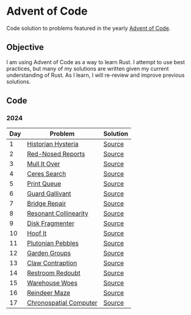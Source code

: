 # Advent of Code

Code solution to problems featured in the yearly [Advent of Code](https://adventofcode.com/).

## Objective
I am using Advent of Code as a way to learn Rust. I attempt to use best practices, but many of my solutions are written given my current understanding of Rust. As I learn, I will re-review and improve previous solutions.

## Code
### 2024
| Day | Problem | Solution |
| --- | ------- | -------- |
| 1   | [Historian Hysteria](https://adventofcode.com/2024/day/1) | [Source](src/year2024/day01.rs) |
| 2   | [Red-Nosed Reports](https://adventofcode.com/2024/day/2) | [Source](src/year2024/day02.rs) |
| 3   | [Mull It Over](https://adventofcode.com/2024/day/3) | [Source](src/year2024/day03.rs) |
| 4   | [Ceres Search](https://adventofcode.com/2024/day/4) | [Source](src/year2024/day04.rs) |
| 5   | [Print Queue](https://adventofcode.com/2024/day/5) | [Source](src/year2024/day05.rs) |
| 6   | [Guard Gallivant](https://adventofcode.com/2024/day/6) | [Source](src/year2024/day06.rs) |
| 7   | [Bridge Repair](https://adventofcode.com/2024/day/7) | [Source](src/year2024/day07.rs) |
| 8   | [Resonant Collinearity](https://adventofcode.com/2024/day/8) | [Source](src/year2024/day08.rs) |
| 9   | [Disk Fragmenter](https://adventofcode.com/2024/day/9) | [Source](src/year2024/day09.rs) |
| 10  | [Hoof It](https://adventofcode.com/2024/day/10) | [Source](src/year2024/day10.rs) |
| 11  | [Plutonian Pebbles](https://adventofcode.com/2024/day/11) | [Source](src/year2024/day11.rs) |
| 12  | [Garden Groups](https://adventofcode.com/2024/day/12) | [Source](src/year2024/day12.rs) |
| 13  | [Claw Contraption](https://adventofcode.com/2024/day/13) | [Source](src/year2024/day13.rs) |
| 14  | [Restroom Redoubt](https://adventofcode.com/2024/day/14) | [Source](src/year2024/day14.rs) |
| 15  | [Warehouse Woes](https://adventofcode.com/2024/day/15) | [Source](src/year2024/day15.rs) |
| 16  | [Reindeer Maze](https://adventofcode.com/2024/day/16) | [Source](src/year2024/day16.rs) |
| 17  | [Chronospatial Computer](https://adventofcode.com/2024/day/17) | [Source](src/year2024/day17.rs) |